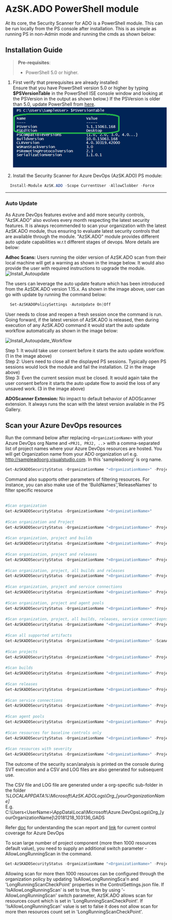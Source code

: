 # AzSK.ADO PowerShell module

At its core, the Security Scanner for ADO is a PowerShell module. This can be run locally from the PS console after installation. This is as simple as running PS in non-Admin mode and running the cmds as shown below:

## Installation Guide

>**Pre-requisites**:
> - PowerShell 5.0 or higher. 

1. First verify that prerequisites are already installed:  
    Ensure that you have PowerShell version 5.0 or higher by typing **$PSVersionTable** in the PowerShell ISE console window and looking at the PSVersion in the output as shown below.) 
 If the PSVersion is older than 5.0, update PowerShell from [here](https://www.microsoft.com/en-us/download/details.aspx?id=54616).  
   ![PowerShell Version](./Images/00_PS_Version.PNG)   

2. Install the Security Scanner for Azure DevOps (AzSK.ADO) PS module:  
	  
```PowerShell
  Install-Module AzSK.ADO -Scope CurrentUser -AllowClobber -Force
```
------------------------------------------------

### Auto Update
As Azure DevOps features evolve and add more security controls, "AzSK.ADO" also evolves every month respecting the latest security features.
It is always recommended to scan your organization with the latest AzSK.ADO module, thus ensuring to evaluate latest security controls that are available through the module.
"AzSK.ADO" module provides different auto update capabilities w.r.t different stages of devops. More details are below:

**Adhoc Scans:**
Users running the older version of AzSK.ADO scan from their local machine will get a warning as shown in the image below.
It would also provide the user with required instructions to upgrade the module.
![Install_Autoupdate](./Images/ADO/09_Install_Autoupdate.PNG) 

The users can leverage the auto update feature which has been introduced from the AzSDK.ADO version 1.15.x.
As shown in the image above, user can go with update by running the command below:

```PowerShell
  Set-AzSKADOPolicySettings -AutoUpdate On|Off
```

User needs to close and reopen a fresh session once the command is run.
Going forward, if the latest version of AzSK.ADO is released, then during execution of any AzSK.ADO command it would start the auto update workflow automatically 
as shown in the image below:

![Install_Autoupdate_Workflow](./Images/ADO/09_Install_Autoupdate_Workflow.PNG)

Step 1: It would take user consent before it starts the auto update workflow. (1 in the image above) <br/>
Step 2: Users need to close all the displayed PS sessions. Typically open PS sessions would lock the module and fail the installation. (2 in the image above) <br/>
Step 3: Even the current session must be closed. It would again take the user consent before it starts the auto update flow to avoid the loss of any unsaved work. (3 in the image above)

**ADOScanner Extension:**
No impact to default behavior of ADOScanner extension. It always runs the scan with the latest version available in the PS Gallery. 


## Scan your Azure DevOps resources

Run the command below after replacing `<OrganizationName>` with your Azure DevOps org Name 
and `<PRJ1, PRJ2, ..`> with a comma-separated list of project names where your Azure DevOps resources are hosted.
You will get Organization name from your ADO organization url e.g. http://sampleadoorg.visualstudio.com. In this 'sampleadoorg' is org name.

```PowerShell
Get-AzSKADOSecurityStatus -OrganizationName "<OrganizationName>" -ProjectNames "<PRJ1, PRJ2,...etc.>"
```

Command also supports other parameters of filtering resources.
For instance, you can also make use of the 'BuildNames','ReleaseNames' to filter specific resource

```PowerShell

#Scan organization
Get-AzSKADOSecurityStatus -OrganizationName "<OrganizationName>"

#Scan organization and Project
Get-AzSKADOSecurityStatus -OrganizationName "<OrganizationName>" -ProjectNames "<PRJ1,PRJ2,etc>" 

#Scan organization, project and builds
Get-AzSKADOSecurityStatus -OrganizationName "<OrganizationName>" -ProjectNames "PRJ1" -BuildNames "<BLD1, BLD2,...etc.>" 

#Scan organization, project and releases
Get-AzSKADOSecurityStatus -OrganizationName "<OrganizationName>" -ProjectNames "PRJ1" -ReleaseNames "<RLS1, RLS2,...etc.>" 

#Scan organization, project, all builds and releases
Get-AzSKADOSecurityStatus -OrganizationName "<OrganizationName>" -ProjectNames "PRJ1" -BuildNames "*" -ReleaseNames "*" 

#Scan organization, project and service connections
Get-AzSKADOSecurityStatus -OrganizationName "<OrganizationName>" -ProjectNames "PRJ1" -ServiceConnectionNames "<SER1, SER2,...ect.>"

#Scan organization, project and agent pools
Get-AzSKADOSecurityStatus -OrganizationName "<OrganizationName>" -ProjectNames "PRJ1" -AgentPoolNames "<AGP1, AGP2,...etc.>"

#Scan organization, project, all builds, releases, service connectiopns and agent pools
Get-AzSKADOSecurityStatus -OrganizationName "<OrganizationName>" -ProjectNames "PRJ1" -BuildNames "*" -ReleaseNames "*" -ServiceConnectionNames "*" -AgentPoolNames "*"

#Scan all supported artifacts
Get-AzSKADOSecurityStatus -OrganizationName "<OrganizationName>" -ScanAllArtifacts

#Scan projects 
Get-AzSKADOSecurityStatus -OrganizationName "<OrganizationName>" -ProjectNames "<PRJ1,PRJ2,etc>" -ResourceTypeName Project

#Scan builds 
Get-AzSKADOSecurityStatus -OrganizationName "<OrganizationName>" -ProjectNames "PRJ1" -BuildNames "*" -ResourceTypeName Build

#Scan releases 
Get-AzSKADOSecurityStatus -OrganizationName "<OrganizationName>" -ProjectNames "PRJ1" -ReleaseNames "*" -ResourceTypeName Release

#Scan service connections 
Get-AzSKADOSecurityStatus -OrganizationName "<OrganizationName>" -ProjectNames "PRJ1" -ServiceConnectionNames "*" -ResourceTypeName ServiceConnection

#Scan agent pools 
Get-AzSKADOSecurityStatus -OrganizationName "<OrganizationName>" -ProjectNames "PRJ1" -AgentPoolNames "*" -ResourceTypeName AgentPool

#Scan resources for baseline controls only
Get-AzSKADOSecurityStatus -OrganizationName "<OrganizationName>" -ProjectNames "<PRJ1,PRJ2,etc>" -ubc

#Scan resources with severity
Get-AzSKADOSecurityStatus -OrganizationName "<OrganizationName>" -ProjectNames "<PRJ1,PRJ2,etc>" -Severity "High/Medium/Low"
```

The outcome of the security scan/analysis is printed on the console during SVT execution and a CSV and LOG files are 
also generated for subsequent use.

The CSV file and LOG file are generated under a org-specific sub-folder in the folder  
*%LOCALAPPDATA%\Microsoft\AzSK.ADOLogs\Org_[yourOrganizationName]*  
E.g.  
C:\Users\<UserName>\AppData\Local\Microsoft\Azure.DevOpsLogs\Org_[yourOrganizationName]\20181218_103136_GADS

Refer [doc](../02-Secure-Development#understand-the-scan-reports) for understanding the scan report and [link](./ControlCoverage) for current control coverage for Azure DevOps

To scan large number of project component (more then 1000 resources default value), you need to supply an additional switch parameter -AllowLongRunningScan in the command.
```PowerShell
Get-AzSKADOSecurityStatus -OrganizationName "<OrganizationName>" -ProjectNames "<PRJ1, PRJ2,...etc.>" -AllowLongRunningScan
```
Allowing scan for more then 1000 resources can be configured through the organization policy by updating 'IsAllowLongRunningSca'n and 'LongRunningScanCheckPoint' properties in the ControlSettings.json file. 
If 'IsAllowLongRunningScan' is set to true, then by using '-AllowLongRunningScan' switch parameter, AzSK.ADO allows scan for resources count which is set in 'LongRunningScanCheckPoint'. If 'IsAllowLongRunningScan' value is set to false it does not allow scan for more then resources count set in 'LongRunningScanCheckPoint'. 

